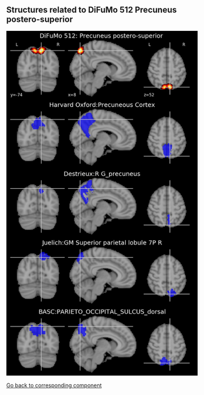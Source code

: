 


## Structures related to DiFuMo 512 Precuneus postero-superior 

![395](395.jpg "Structures related to DiFuMo 512 Precuneus postero-superior ")

[Go back to corresponding component](https://parietal-inria.github.io/DiFuMo/512/html/395.html)